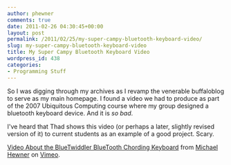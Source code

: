 ```yaml
---
author: phewner
comments: true
date: 2011-02-26 04:30:45+00:00
layout: post
permalink: /2011/02/25/my-super-campy-bluetooth-keyboard-video/
slug: my-super-campy-bluetooth-keyboard-video
title: My Super Campy Bluetooth Keyboard Video
wordpress_id: 438
categories:
- Programming Stuff
---
```


So I was digging through my archives as I revamp the venerable buffaloblog to serve as my main homepage.  I found a video we had to produce as part of the 2007 Ubiquitous Computing course where my group designed a bluetooth keyboard device.  And it is _so bad_.

I've heard that Thad shows this video (or perhaps a later, slightly revised version of it) to current students as an example of a good project.  Scary.



[Video About the BlueTwiddler BlueTooth Chording Keyboard](http://vimeo.com/20394295) from [Michael Hewner](http://vimeo.com/user3206021) on [Vimeo](http://vimeo.com).
